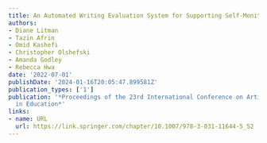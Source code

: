 ```yaml
---
title: An Automated Writing Evaluation System for Supporting Self-Monitored Revising
authors:
- Diane Litman
- Tazin Afrin
- Omid Kashefi
- Christopher Olshefski
- Amanda Godley
- Rebecca Hwa
date: '2022-07-01'
publishDate: '2024-01-16T20:05:47.899581Z'
publication_types: ['1']
publication: '*Proceedings of the 23rd International Conference on Artificial Intelligence
  in Education*'
links:
- name: URL
  url: https://link.springer.com/chapter/10.1007/978-3-031-11644-5_52
---
```


